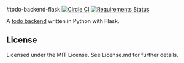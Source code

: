 #todo-backend-flask
[![Circle CI](https://circleci.com/gh/Faerbit/todo-backend-flask.svg?style=shield)](https://circleci.com/gh/Faerbit/todo-backend-flask)
[![Requirements Status](https://requires.io/github/Faerbit/todo-backend-flask/requirements.svg?branch=master)](https://requires.io/github/Faerbit/todo-backend-flask/requirements/?branch=master)

A [todo backend](http://todobackend.com) written in Python with Flask.

## License
Licensed under the MIT License.
See License.md for further details.
